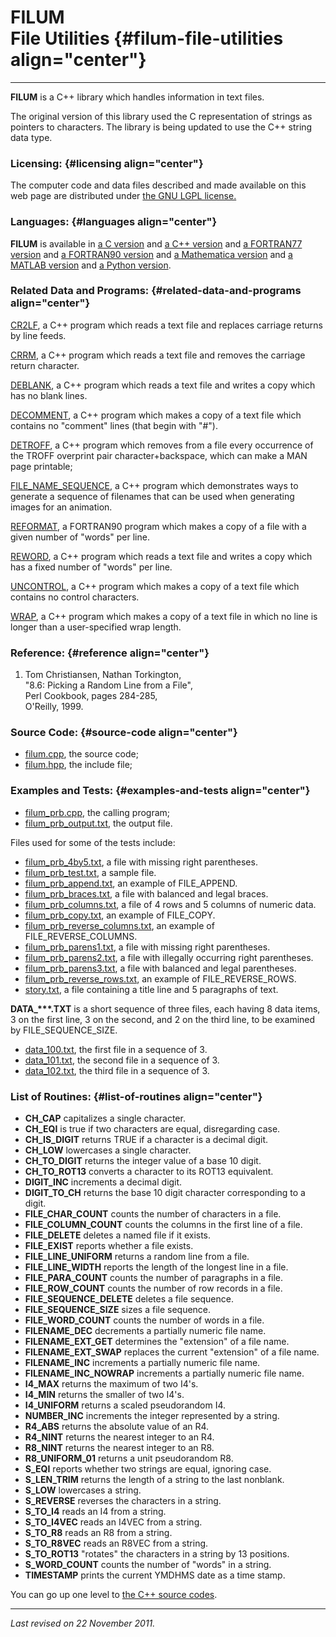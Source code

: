 FILUM\
File Utilities {#filum-file-utilities align="center"}
==============

------------------------------------------------------------------------

**FILUM** is a C++ library which handles information in text files.

The original version of this library used the C representation of
strings as pointers to characters. The library is being updated to use
the C++ string data type.

### Licensing: {#licensing align="center"}

The computer code and data files described and made available on this
web page are distributed under [the GNU LGPL
license.](../../txt/gnu_lgpl.txt)

### Languages: {#languages align="center"}

**FILUM** is available in [a C version](../../c_src/filum/filum.md)
and [a C++ version](../../master/filum/filum.md) and [a FORTRAN77
version](../../f77_src/filum/filum.md) and [a FORTRAN90
version](../../f_src/filum/filum.md) and [a Mathematica
version](../../math_src/filum/filum.md) and [a MATLAB
version](../../m_src/filum/filum.md) and [a Python
version](../../py_src/filum/filum.md).

### Related Data and Programs: {#related-data-and-programs align="center"}

[CR2LF](../../master/cr2lf/cr2lf.md), a C++ program which reads a
text file and replaces carriage returns by line feeds.

[CRRM](../../master/crrm/crrm.md), a C++ program which reads a text
file and removes the carriage return character.

[DEBLANK](../../master/deblank/deblank.md), a C++ program which reads
a text file and writes a copy which has no blank lines.

[DECOMMENT](../../master/decomment/decomment.md), a C++ program which
makes a copy of a text file which contains no "comment" lines (that
begin with "\#").

[DETROFF](../../master/detroff/detroff.md), a C++ program which
removes from a file every occurrence of the TROFF overprint pair
character+backspace, which can make a MAN page printable;

[FILE\_NAME\_SEQUENCE](../../master/file_name_sequence/file_name_sequence.md),
a C++ program which demonstrates ways to generate a sequence of
filenames that can be used when generating images for an animation.

[REFORMAT](../../f_src/reformat/reformat.md), a FORTRAN90 program
which makes a copy of a file with a given number of "words" per line.

[REWORD](../../master/reword/reword.md), a C++ program which reads a
text file and writes a copy which has a fixed number of "words" per
line.

[UNCONTROL](../../master/uncontrol/uncontrol.md), a C++ program which
makes a copy of a text file which contains no control characters.

[WRAP](../../master/wrap/wrap.md), a C++ program which makes a copy
of a text file in which no line is longer than a user-specified wrap
length.

### Reference: {#reference align="center"}

1.  Tom Christiansen, Nathan Torkington,\
    "8.6: Picking a Random Line from a File",\
    Perl Cookbook, pages 284-285,\
    O'Reilly, 1999.

### Source Code: {#source-code align="center"}

-   [filum.cpp](filum.cpp), the source code;
-   [filum.hpp](filum.hpp), the include file;

### Examples and Tests: {#examples-and-tests align="center"}

-   [filum\_prb.cpp](filum_prb.cpp), the calling program;
-   [filum\_prb\_output.txt](filum_prb_output.txt), the output file.

Files used for some of the tests include:

-   [filum\_prb\_4by5.txt](filum_prb_4by5.txt), a file with missing
    right parentheses.
-   [filum\_prb\_test.txt](filum_prb_test.txt), a sample file.
-   [filum\_prb\_append.txt](filum_prb_append.txt), an example of
    FILE\_APPEND.
-   [filum\_prb\_braces.txt](filum_prb_braces.txt), a file with balanced
    and legal braces.
-   [filum\_prb\_columns.txt](filum_prb_columns.txt), a file of 4 rows
    and 5 columns of numeric data.
-   [filum\_prb\_copy.txt](filum_prb_copy.txt), an example of
    FILE\_COPY.
-   [filum\_prb\_reverse\_columns.txt](filum_prb_reverse_columns.txt),
    an example of FILE\_REVERSE\_COLUMNS.
-   [filum\_prb\_parens1.txt](filum_prb_parens1.txt), a file with
    missing right parentheses.
-   [filum\_prb\_parens2.txt](filum_prb_parens2.txt), a file with
    illegally occurring right parentheses.
-   [filum\_prb\_parens3.txt](filum_prb_parens3.txt), a file with
    balanced and legal parentheses.
-   [filum\_prb\_reverse\_rows.txt](filum_prb_reverse_rows.txt), an
    example of FILE\_REVERSE\_ROWS.
-   [story.txt](story.txt), a file containing a title line and 5
    paragraphs of text.

**DATA\_\*\*\*.TXT** is a short sequence of three files, each having 8
data items, 3 on the first line, 3 on the second, and 2 on the third
line, to be examined by FILE\_SEQUENCE\_SIZE.

-   [data\_100.txt](data_100.txt), the first file in a sequence of 3.
-   [data\_101.txt](data_101.txt), the second file in a sequence of 3.
-   [data\_102.txt](data_102.txt), the third file in a sequence of 3.

### List of Routines: {#list-of-routines align="center"}

-   **CH\_CAP** capitalizes a single character.
-   **CH\_EQI** is true if two characters are equal, disregarding case.
-   **CH\_IS\_DIGIT** returns TRUE if a character is a decimal digit.
-   **CH\_LOW** lowercases a single character.
-   **CH\_TO\_DIGIT** returns the integer value of a base 10 digit.
-   **CH\_TO\_ROT13** converts a character to its ROT13 equivalent.
-   **DIGIT\_INC** increments a decimal digit.
-   **DIGIT\_TO\_CH** returns the base 10 digit character corresponding
    to a digit.
-   **FILE\_CHAR\_COUNT** counts the number of characters in a file.
-   **FILE\_COLUMN\_COUNT** counts the columns in the first line of a
    file.
-   **FILE\_DELETE** deletes a named file if it exists.
-   **FILE\_EXIST** reports whether a file exists.
-   **FILE\_LINE\_UNIFORM** returns a random line from a file.
-   **FILE\_LINE\_WIDTH** reports the length of the longest line in a
    file.
-   **FILE\_PARA\_COUNT** counts the number of paragraphs in a file.
-   **FILE\_ROW\_COUNT** counts the number of row records in a file.
-   **FILE\_SEQUENCE\_DELETE** deletes a file sequence.
-   **FILE\_SEQUENCE\_SIZE** sizes a file sequence.
-   **FILE\_WORD\_COUNT** counts the number of words in a file.
-   **FILENAME\_DEC** decrements a partially numeric file name.
-   **FILENAME\_EXT\_GET** determines the "extension" of a file name.
-   **FILENAME\_EXT\_SWAP** replaces the current "extension" of a file
    name.
-   **FILENAME\_INC** increments a partially numeric file name.
-   **FILENAME\_INC\_NOWRAP** increments a partially numeric file name.
-   **I4\_MAX** returns the maximum of two I4's.
-   **I4\_MIN** returns the smaller of two I4's.
-   **I4\_UNIFORM** returns a scaled pseudorandom I4.
-   **NUMBER\_INC** increments the integer represented by a string.
-   **R4\_ABS** returns the absolute value of an R4.
-   **R4\_NINT** returns the nearest integer to an R4.
-   **R8\_NINT** returns the nearest integer to an R8.
-   **R8\_UNIFORM\_01** returns a unit pseudorandom R8.
-   **S\_EQI** reports whether two strings are equal, ignoring case.
-   **S\_LEN\_TRIM** returns the length of a string to the last
    nonblank.
-   **S\_LOW** lowercases a string.
-   **S\_REVERSE** reverses the characters in a string.
-   **S\_TO\_I4** reads an I4 from a string.
-   **S\_TO\_I4VEC** reads an I4VEC from a string.
-   **S\_TO\_R8** reads an R8 from a string.
-   **S\_TO\_R8VEC** reads an R8VEC from a string.
-   **S\_TO\_ROT13** "rotates" the characters in a string by 13
    positions.
-   **S\_WORD\_COUNT** counts the number of "words" in a string.
-   **TIMESTAMP** prints the current YMDHMS date as a time stamp.

You can go up one level to [the C++ source codes](../cpp_src.md).

------------------------------------------------------------------------

*Last revised on 22 November 2011.*
